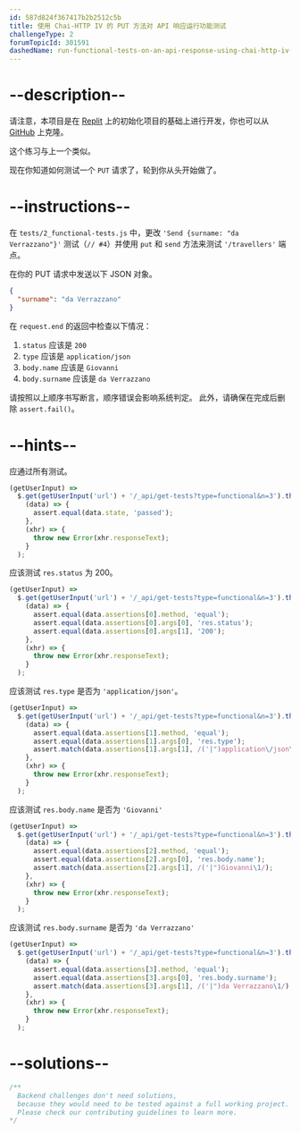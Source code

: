 ```yaml
---
id: 587d824f367417b2b2512c5b
title: 使用 Chai-HTTP IV 的 PUT 方法对 API 响应运行功能测试
challengeType: 2
forumTopicId: 301591
dashedName: run-functional-tests-on-an-api-response-using-chai-http-iv---put-method
---
```


# --description--

请注意，本项目是在 <a href="https://replit.com/github/topcoder-platform/boilerplate-mochachai" target="_blank" rel="noopener noreferrer nofollow">Replit</a> 上的初始化项目的基础上进行开发，你也可以从 <a href="https://github.com/topcoder-platform/boilerplate-mochachai/" target="_blank" rel="noopener noreferrer nofollow">GitHub</a> 上克隆。

这个练习与上一个类似。

现在你知道如何测试一个 `PUT` 请求了，轮到你从头开始做了。

# --instructions--

在 `tests/2_functional-tests.js` 中，更改 `'Send {surname: "da Verrazzano"}'` 测试（`// #4`）并使用 `put` 和 `send` 方法来测试 `'/travellers'` 端点。

在你的 PUT 请求中发送以下 JSON 对象。

```json
{
  "surname": "da Verrazzano"
}
```

在 `request.end` 的返回中检查以下情况：

1.  `status` 应该是 `200`
2.  `type` 应该是 `application/json`
3.  `body.name` 应该是 `Giovanni`
4.  `body.surname` 应该是 `da Verrazzano`

请按照以上顺序书写断言，顺序错误会影响系统判定。 此外，请确保在完成后删除 `assert.fail()`。

# --hints--

应通过所有测试。

```js
(getUserInput) =>
  $.get(getUserInput('url') + '/_api/get-tests?type=functional&n=3').then(
    (data) => {
      assert.equal(data.state, 'passed');
    },
    (xhr) => {
      throw new Error(xhr.responseText);
    }
  );
```

应该测试 `res.status` 为 200。

```js
(getUserInput) =>
  $.get(getUserInput('url') + '/_api/get-tests?type=functional&n=3').then(
    (data) => {
      assert.equal(data.assertions[0].method, 'equal');
      assert.equal(data.assertions[0].args[0], 'res.status');
      assert.equal(data.assertions[0].args[1], '200');
    },
    (xhr) => {
      throw new Error(xhr.responseText);
    }
  );
```

应该测试 `res.type` 是否为 `'application/json'`。

```js
(getUserInput) =>
  $.get(getUserInput('url') + '/_api/get-tests?type=functional&n=3').then(
    (data) => {
      assert.equal(data.assertions[1].method, 'equal');
      assert.equal(data.assertions[1].args[0], 'res.type');
      assert.match(data.assertions[1].args[1], /('|")application\/json\1/);
    },
    (xhr) => {
      throw new Error(xhr.responseText);
    }
  );
```

应该测试 `res.body.name` 是否为 `'Giovanni'`

```js
(getUserInput) =>
  $.get(getUserInput('url') + '/_api/get-tests?type=functional&n=3').then(
    (data) => {
      assert.equal(data.assertions[2].method, 'equal');
      assert.equal(data.assertions[2].args[0], 'res.body.name');
      assert.match(data.assertions[2].args[1], /('|")Giovanni\1/);
    },
    (xhr) => {
      throw new Error(xhr.responseText);
    }
  );
```

应该测试 `res.body.surname` 是否为 `'da Verrazzano'`

```js
(getUserInput) =>
  $.get(getUserInput('url') + '/_api/get-tests?type=functional&n=3').then(
    (data) => {
      assert.equal(data.assertions[3].method, 'equal');
      assert.equal(data.assertions[3].args[0], 'res.body.surname');
      assert.match(data.assertions[3].args[1], /('|")da Verrazzano\1/);
    },
    (xhr) => {
      throw new Error(xhr.responseText);
    }
  );
```

# --solutions--

```js
/**
  Backend challenges don't need solutions, 
  because they would need to be tested against a full working project. 
  Please check our contributing guidelines to learn more.
*/
```

